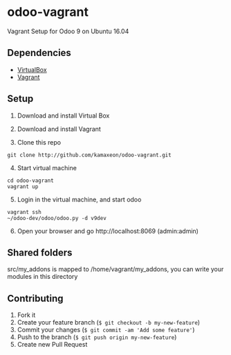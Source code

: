 # odoo-vagrant

Vagrant Setup for Odoo 9 on Ubuntu 16.04

Dependencies
------------

* [VirtualBox](https://www.virtualbox.org/wiki/Downloads)
* [Vagrant](https://www.vagrantup.com)

Setup
-----

1. Download and install Virtual Box

2. Download and install Vagrant

3. Clone this repo

```
git clone http://github.com/kamaxeon/odoo-vagrant.git
```

4. Start virtual machine

```
cd odoo-vagrant
vagrant up
```

5. Login in the virtual machine, and start odoo


```
vagrant ssh
~/odoo-dev/odoo/odoo.py -d v9dev
```

6. Open your browser and go http://localhost:8069 (admin:admin)

Shared folders
--------------
src/my_addons is mapped to /home/vagrant/my_addons, you can write your modules in this directory


Contributing
------------

1. Fork it
1. Create your feature branch (`$ git checkout -b my-new-feature`)
1. Commit your changes (`$ git commit -am 'Add some feature'`)
1. Push to the branch (`$ git push origin my-new-feature`)
1. Create new Pull Request

